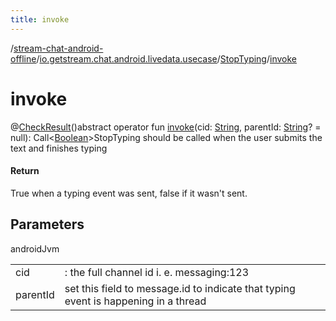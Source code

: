 ```yaml
---
title: invoke
---
```

/[stream-chat-android-offline](../../index.md)/[io.getstream.chat.android.livedata.usecase](../index.md)/[StopTyping](index.md)/[invoke](invoke.md)  
  
  
  
# invoke  
@[CheckResult](https://developer.android.com/reference/kotlin/androidx/annotation/CheckResult.html)()abstract operator fun [invoke](invoke.md)(cid: [String](https://kotlinlang.org/api/latest/jvm/stdlib/kotlin/-string/index.html), parentId: [String](https://kotlinlang.org/api/latest/jvm/stdlib/kotlin/-string/index.html)? = null): Call&lt;[Boolean](https://kotlinlang.org/api/latest/jvm/stdlib/kotlin/-boolean/index.html)&gt;StopTyping should be called when the user submits the text and finishes typing  
  
#### Return  
True when a typing event was sent, false if it wasn't sent.  
  
## Parameters  
  
androidJvm  
  
| | |
|---|---|
| <a name="io.getstream.chat.android.livedata.usecase/StopTyping/invoke/#kotlin.String#kotlin.String?/PointingToDeclaration/"></a>cid| <a name="io.getstream.chat.android.livedata.usecase/StopTyping/invoke/#kotlin.String#kotlin.String?/PointingToDeclaration/"></a>: the full channel id i. e. messaging:123|
| <a name="io.getstream.chat.android.livedata.usecase/StopTyping/invoke/#kotlin.String#kotlin.String?/PointingToDeclaration/"></a>parentId| <a name="io.getstream.chat.android.livedata.usecase/StopTyping/invoke/#kotlin.String#kotlin.String?/PointingToDeclaration/"></a>set this field to message.id to indicate that typing event is happening in a thread|
  

